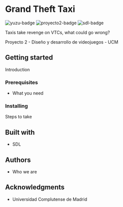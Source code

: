 # Grand Theft Taxi
![yuzu-badge](https://img.shields.io/badge/YuZu-Games-orange.svg)
![proyecto2-badge](https://img.shields.io/badge/Proyecto-II-blue.svg)
![sdl-badge](https://img.shields.io/badge/Built%20with-SDL-green.svg)

Taxis take revenge on VTCs, what could go wrong?

Proyecto 2 - Diseño y desarrollo de videojuegos - UCM

## Getting started
Introduction
### Prerequisites
* What you need
### Installing
Steps to take
## Built with
* SDL
## Authors
* Who we are
## Acknowledgments
* Universidad Complutense de Madrid
